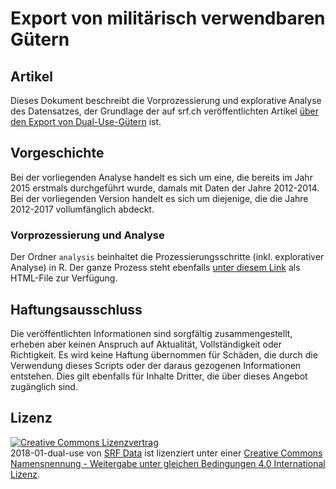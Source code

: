 # Export von militärisch verwendbaren Gütern


## Artikel

Dieses Dokument beschreibt die Vorprozessierung und explorative Analyse des Datensatzes, der Grundlage der auf srf.ch veröffentlichten Artikel [über den Export von Dual-Use-Gütern](https://www.srf.ch/news/schweiz/imsi-catcher-fuer-indonesien-ueberwachungstechnik-aus-der-schweiz-fuer-heikle-laender) ist. 

## Vorgeschichte

Bei der vorliegenden Analyse handelt es sich um eine, die bereits im Jahr 2015 erstmals durchgeführt wurde, damals mit Daten der Jahre 2012-2014. Bei der vorliegenden Version handelt es sich um diejenige, die die Jahre 2012-2017 vollumfänglich abdeckt.

### Vorprozessierung und Analyse

Der Ordner `analysis` beinhaltet die Prozessierungsschritte (inkl. explorativer Analyse) in R. Der ganze Prozess steht ebenfalls [unter diesem Link](http://srfdata.github.io/2018-01-dual-use/) als HTML-File zur Verfügung. 

## Haftungsausschluss

Die veröffentlichten Informationen sind sorgfältig zusammengestellt, erheben aber keinen Anspruch auf Aktualität, Vollständigkeit oder Richtigkeit. Es wird keine Haftung übernommen für Schäden, die  durch die Verwendung dieses Scripts oder der daraus gezogenen Informationen entstehen. Dies gilt ebenfalls für Inhalte Dritter, die über dieses Angebot zugänglich sind. 

## Lizenz

<a rel="license" href="http://creativecommons.org/licenses/by-sa/4.0/"><img alt="Creative Commons Lizenzvertrag" style="border-width:0" src="https://i.creativecommons.org/l/by-sa/4.0/88x31.png" /></a><br /><span xmlns:dct="http://purl.org/dc/terms/" href="http://purl.org/dc/dcmitype/Dataset" property="dct:title" rel="dct:type">2018-01-dual-use</span> von <a xmlns:cc="http://creativecommons.org/ns#" href="https://github.com/srfdata/2018-01-dual-use" property="cc:attributionName" rel="cc:attributionURL">SRF Data</a> ist lizenziert unter einer <a rel="license" href="http://creativecommons.org/licenses/by-sa/4.0/">Creative Commons Namensnennung - Weitergabe unter gleichen Bedingungen 4.0 International Lizenz</a>.
